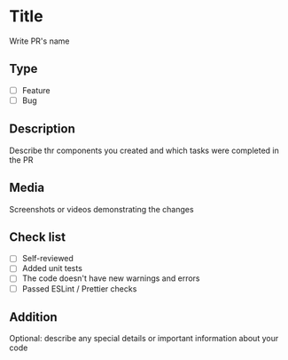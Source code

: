 # Title
Write PR's name

## Type
- [ ] Feature
- [ ] Bug

## Description
Describe thr components you created and which tasks were completed in the PR

## Media
Screenshots or videos demonstrating the changes

## Check list
- [ ] Self-reviewed
- [ ] Added unit tests
- [ ] The code doesn't have new warnings and errors
- [ ] Passed ESLint / Prettier checks

## Addition
Optional: describe any special details or important information about your code